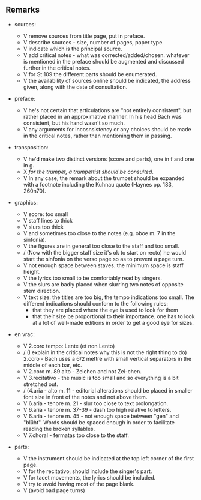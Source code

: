 Remarks
-------

- sources:
  - V remove sources from title page, put in preface.
  - V describe sources - size, number of pages, paper type.
  - V indicate which is the principal source.
  - V add critical notes - what was corrected/added/chosen. whatever is mentioned in the preface should be augmented and discussed further in the critical notes.
  - V for St 109 the different parts should be enumerated.
  - V the availability of sources online should be indicated, the address given, along with the date of consultation.

- preface:
  - V he's not certain that articulations are "not entirely consistent", but rather placed in an approximative manner. In his head Bach was consistent, but his hand wasn't so much.
  - V any arguments for incosnsistency or any choices should be made in the critical notes, rather than mentioning them in passing.

- transposition:
  - V he'd make two distinct versions (score and parts), one in f and one in g.
  - X *for the trumpet, a trumpettist should be consulted*.
  - V In any case, the remark about the trumpet should be expanded with a footnote including the Kuhnau quote (Haynes pp. 183, 260n70).
  
- graphics:
  - V score: too small
  - V staff lines to thick
  - V slurs too thick
  - V and sometimes too close to the notes (e.g. oboe m. 7 in the sinfonia).
  - V the figures are in general too close to the staff and too small.
  - / (Now with the bigger staff size it's ok to start on recto) he would start the sinfonia on the verso page so as to prevent a page turn.
  - V not enough space between staves. the minimum space is staff height.
  - V the lyrics too small to be comfortably read by singers.
  - V the slurs are badly placed when slurring two notes of opposite stem direction.
  - V text size: the titles are too big, the tempo indications too small. The different indications should conform to the following rules:
    - that they are placed where the eye is used to look for them
    - that their size be proportional to their importance. one has to look at a lot of well-made editions in order to get a good eye for sizes.
    
- en vrac:
  - V 2.coro tempo: Lente (et non Lento)
  - / (I explain in the critical notes why this is not the right thing to do) 2.coro - Bach uses a 6/2 mettre with small vertical separators in the middle of each bar, etc.
  - V 2.coro m. 89 alto - Zeichen and not Zei-chen.
  - V 3.recitativo - the music is too small and so everything is a bit stretched out.
  - / (4.aria - alto m. 11 - editorial alterations should be placed in smaller font size in front of the notes and not above them.
  - V 6.aria - tenore m. 21 - slur too close to text prolongation.
  - V 6.aria - tenore m. 37-39 - dash too high relative to letters.
  - V 6.aria - tenore m. 45 - not enough space between "gen" and "blüht". Words should be spaced enough in order to facilitate reading the broken syllables.
  - V 7.choral - fermatas too close to the staff.
  
- parts:
  - V the instrument should be indicated at the top left corner of the first page.
  - V for the recitativo, should include the singer's part.
  - V for tacet movements, the lyrics should be included.
  - V try to avoid having most of the page blank.
  - V (avoid bad page turns)
  
